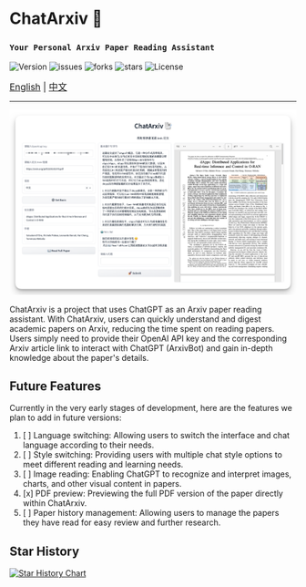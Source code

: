 # ChatArxiv 📑
### `Your Personal Arxiv Paper Reading Assistant`

![Version](https://img.shields.io/badge/Version-Beta--0.0.1-blue)
![issues](https://img.shields.io/github/issues/ZiYang-xie/ChatArxiv?style=plastic)
![forks](https://img.shields.io/github/forks/ZiYang-xie/ChatArxiv)
![stars](https://img.shields.io/github/stars/ZiYang-xie/ChatArxiv)
![License](https://img.shields.io/github/license/ZiYang-xie/ChatArxiv)

<div style="font-size: 1rem;"> 
  <a href="./README-en.md">English</a> |
  <a href="./README.md">中文</a>
</div>

---

![](./assets/pic.png)

ChatArxiv is a project that uses ChatGPT as an Arxiv paper reading assistant. With ChatArxiv, users can quickly understand and digest academic papers on Arxiv, reducing the time spent on reading papers. Users simply need to provide their OpenAI API key and the corresponding Arxiv article link to interact with ChatGPT (ArxivBot) and gain in-depth knowledge about the paper's details.

## Future Features
Currently in the very early stages of development, here are the features we plan to add in future versions:

1. [ ] Language switching: Allowing users to switch the interface and chat language according to their needs.
2. [ ] Style switching: Providing users with multiple chat style options to meet different reading and learning needs.
3. [ ] Image reading: Enabling ChatGPT to recognize and interpret images, charts, and other visual content in papers.
4. [x] PDF preview: Previewing the full PDF version of the paper directly within ChatArxiv.
5. [ ] Paper history management: Allowing users to manage the papers they have read for easy review and further research.

## Star History

[![Star History Chart](https://api.star-history.com/svg?repos=ZiYang-xie/ChatArxiv&type=Timeline)](https://star-history.com/#ZiYang-xie/ChatArxiv&Timeline)